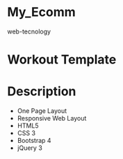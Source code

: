 # My_Ecomm
web-tecnology

# Workout Template
# Description
- One Page Layout
- Responsive Web Layout
- HTML5
- CSS 3
- Bootstrap 4
- jQuery 3
